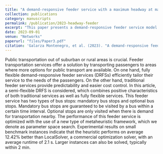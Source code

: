 ```yaml
---
title: "A demand-responsive feeder service with a maximum headway at mandatory stops"
collection: publications
category: manuscripts
permalink: /publication/2023-headway-feeder
excerpt: "This paper presents a demand-responsive feeder service model incorporating maximum headway requirements at mandatory stops."
date: 2023-09-01
venue: "Networks"
paperurl: "files/Paper3.pdf"
citation: 'Galarza Montenegro, et al. (2023). "A demand-responsive feeder service with a maximum headway at mandatory stops." <i>Networks</i>, 83(1), 22185. <a href="https://doi.org/10.1002/net.22185">https://doi.org/10.1002/net.22185</a>'
---
```

Public transportation out of suburban or rural areas is crucial. Feeder transportation services offer a solution by transporting passengers to areas where more options for public transport are available. On one hand, fully flexible demand-responsive feeder services (DRFSs) efficiently tailor their service to the needs of the passengers. On the other hand, traditional feeder services provide predictability and easier cost control. In this article, a semi-flexible DRFS is considered, which combines positive characteristics of both traditional services as well as fully flexible services. This feeder service has two types of bus stops: mandatory bus stops and optional bus stops. Mandatory bus stops are guaranteed to be visited by a bus within a certain time interval. Optional stops are only visited when there is demand for transportation nearby. The performance of this feeder service is optimized with the use of a new type of metaheuristic framework, which we denote as parameter space search. Experimental results on small benchmark instances indicate that the heuristic performs on average 12.42% better than LocalSolver, a commercial optimization solver, with an average runtime of 2.1 s. Larger instances can also be solved, typically within 2 min.